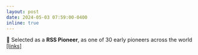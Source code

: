 ```yaml
---
layout: post
date: 2024-05-03 07:59:00-0400
inline: true
---
```


:robot: Selected as a **RSS Pioneer**, as one of 30 early pioneers across the world [[links]](https://sites.google.com/view/rsspioneers2024/participants?authuser=0)

